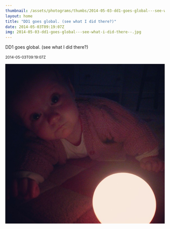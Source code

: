 ```yaml
---
thumbnail: /assets/photograms/thumbs/2014-05-03-dd1-goes-global---see-what-i-did-there--.jpg
layout: home
title: "DD1 goes global. (see what I did there?)"
date: 2014-05-03T09:19:07Z
img: 2014-05-03-dd1-goes-global---see-what-i-did-there--.jpg
---
```


DD1 goes global. (see what I did there?)

<small>2014-05-03T09:19:07Z</small>

![DD1 goes global. (see what I did there?)](/assets/photograms/original/2014-05-03-dd1-goes-global---see-what-i-did-there--.jpg)
